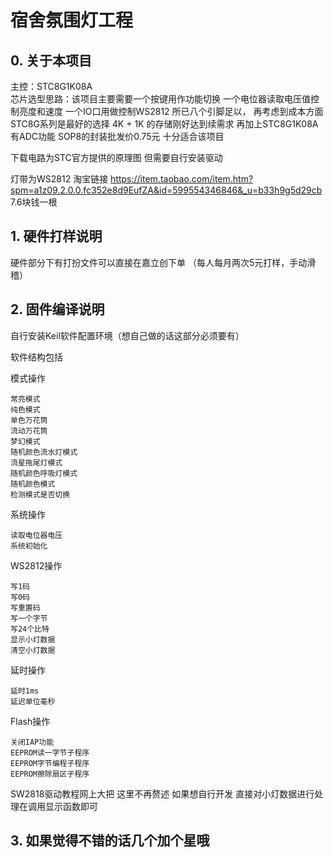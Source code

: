 # 宿舍氛围灯工程

## 0. 关于本项目
主控：STC8G1K08A    
芯片选型思路：该项目主要需要一个按键用作功能切换 一个电位器读取电压值控制亮度和速度 一个IO口用做控制WS2812  所已八个引脚足以，
再考虑到成本方面    STC8G系列是最好的选择   4K + 1K 的存储刚好达到续需求 再加上STC8G1K08A有ADC功能  SOP8的封装批发价0.75元  十分适合该项目

下载电路为STC官方提供的原理图   但需要自行安装驱动

灯带为WS2812    淘宝链接        https://item.taobao.com/item.htm?spm=a1z09.2.0.0.fc352e8d9EufZA&id=599554346846&_u=b33h9g5d29cb         7.6块钱一根

## 1. 硬件打样说明

硬件部分下有打扮文件可以直接在嘉立创下单    （每人每月两次5元打样，手动滑稽）

## 2. 固件编译说明
自行安装Keil软件配置环境（想自己做的话这部分必须要有）

软件结构包括  
    
模式操作  

    常亮模式 
    纯色模式  
    单色万花筒  
    流动万花筒  
    梦幻模式  
    随机颜色流水灯模式  
    流星拖尾灯模式  
    随机颜色呼吸灯模式  
    随机颜色模式  
    检测模式是否切换  
系统操作  

    读取电位器电压  
    系统初始化  
WS2812操作  

    写1码  
    写0码  
    写重置码  
    写一个字节  
    写24个比特  
    显示小灯数据  
    清空小灯数据  
延时操作  

    延时1ms  
    延迟单位毫秒  
Flash操作  

    关闭IAP功能  
    EEPROM读一字节子程序  
    EEPROM字节编程子程序  
    EEPROM擦除扇区子程序  
    


SW2818驱动教程网上大把  这里不再赘述
如果想自行开发
直接对小灯数据进行处理在调用显示函数即可

## 3. 如果觉得不错的话几个加个星哦